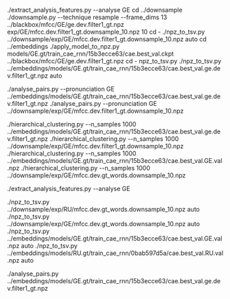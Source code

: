 ./extract_analysis_features.py --analyse GE
cd ../downsample
./downsample.py --technique resample --frame_dims 13 ../blackbox/mfcc/GE/ge.dev.filter1_gt.npz 
 exp/GE/mfcc.dev.filter1_gt.downsample_10.npz  10
cd -
./npz_to_tsv.py ../downsample/exp/GE/mfcc.dev.filter1_gt.downsample_10.npz auto
cd ../embeddings
./apply_model_to_npz.py models/GE.gt/train_cae_rnn/15b3ecce63/cae.best_val.ckpt ../blackbox/mfcc/GE/ge.dev.filter1_gt.npz
cd -
npz_to_tsv.py ./npz_to_tsv.py ../embeddings/models/GE.gt/train_cae_rnn/15b3ecce63/cae.best_val.ge.dev.filter1_gt.npz auto

./analyse_pairs.py --pronunciation GE ../embeddings/models/GE.gt/train_cae_rnn/15b3ecce63/cae.best_val.ge.dev.filter1_gt.npz
./analyse_pairs.py --pronunciation GE ../downsample/exp/GE/mfcc.dev.filter1_gt.downsample_10.npz

./hierarchical_clustering.py --n_samples 1000 ../embeddings/models/GE.gt/train_cae_rnn/15b3ecce63/cae.best_val.ge.dev.filter1_gt.npz
./hierarchical_clustering.py --n_samples 1000 ../downsample/exp/GE/mfcc.dev.filter1_gt.downsample_10.npz
./hierarchical_clustering.py --n_samples 1000 ../embeddings/models/GE.gt/train_cae_rnn/15b3ecce63/cae.best_val.GE.val.npz
./hierarchical_clustering.py --n_samples 1000 ../downsample/exp/GE/mfcc.dev.gt_words.downsample_10.npz

./extract_analysis_features.py --analyse GE

./npz_to_tsv.py ../downsample/exp/RU/mfcc.dev.gt_words.downsample_10.npz auto
./npz_to_tsv.py ../downsample/exp/GE/mfcc.dev.gt_words.downsample_10.npz auto
./npz_to_tsv.py ../embeddings/models/GE.gt/train_cae_rnn/15b3ecce63/cae.best_val.GE.val.npz auto
./npz_to_tsv.py ../embeddings/models/RU.gt/train_cae_rnn/0bab597d5a/cae.best_val.RU.val.npz auto


./analyse_pairs.py ../embeddings/models/GE.gt/train_cae_rnn/15b3ecce63/cae.best_val.ge.dev.filter1_gt.npz

